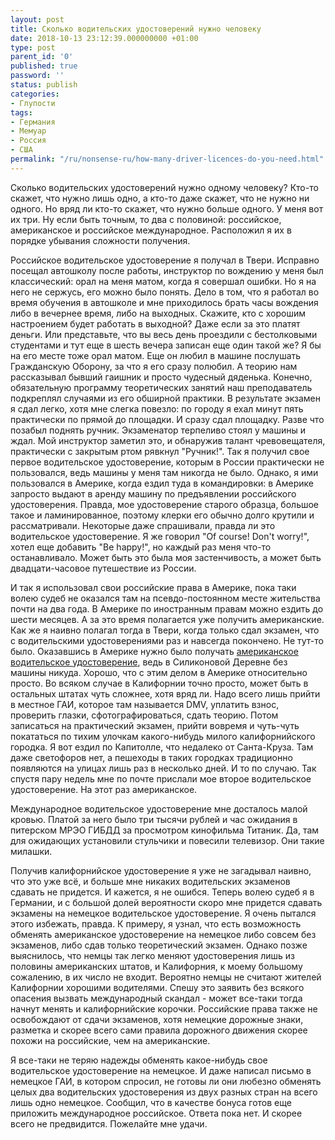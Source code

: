 ```yaml
---
layout: post
title: Сколько водительских удостоверений нужно человеку
date: 2018-10-13 23:12:39.000000000 +01:00
type: post
parent_id: '0'
published: true
password: ''
status: publish
categories:
- Глупости
tags:
- Германия
- Мемуар
- Россия
- США
permalink: "/ru/nonsense-ru/how-many-driver-licences-do-you-need.html"
---
```

Сколько водительских удостоверений нужно одному человеку? Кто-то скажет, что нужно лишь одно, а кто-то даже скажет, что не нужно ни одного. Но вряд ли кто-то скажет, что нужно больше одного. У меня вот их три. Ну если быть точным, то два с половиной: российское, американское и российское международное. Расположил я их в порядке убывания сложности получения.

Российское водительское удостоверение я получал в Твери. Исправно посещал автошколу после работы, инструктор по вождению у меня был классический: орал на меня матом, когда я совершал ошибки. Но я на него не сержусь, его можно было понять. Дело в том, что я работал во время обучения в автошколе и мне приходилось брать часы вождения либо в вечернее время, либо на выходных. Скажите, кто с хорошим настроением будет работать в выходной? Даже если за это платят деньги. Или представьте, что вы весь день проездили с бестолковыми студентами и тут еще в шесть вечера записан еще один такой же? Я бы на его месте тоже орал матом. Еще он любил в машине послушать Гражданскую Оборону, за что я его сразу полюбил. А теорию нам рассказывал бывший гаишник и просто чудесный дяденька. Конечно, обязательную программу теоретических занятий наш преподаватель подкреплял случаями из его обширной практики. В результате экзамен я сдал легко, хотя мне слегка повезло: по городу я ехал минут пять практически по прямой до площадки. И сразу сдал площадку. Разве что позабыл поднять ручник. Экзаменатор терпеливо стоял у машины и ждал. Мой инструктор заметил это, и обнаружив талант чревовещателя, практически с закрытым ртом рявкнул "Ручник!". Так я получил свое первое водительское удостоверение, которым в России практически не пользовался, ведь машины у меня там никогда не было. Однако, я ими пользовался в Америке, когда ездил туда в командировки: в Америке запросто выдают в аренду машину по предъявлении российского удостоверения. Правда, мое удостоверение старого образца, большое такое и ламинированное, поэтому клерки его обычно долго крутили и рассматривали. Некоторые даже спрашивали, правда ли это водительское удостоверение. Я же говорил "Of course! Don't worry!", хотел еще добавить "Be happy!", но каждый раз меня что-то останавливало. Может быть это была моя застенчивость, а может быть двадцати-часовое путешествие из России.

И так я использовал свои российские права в Америке, пока таки волею судеб не оказался там на псевдо-постоянном месте жительства почти на два года. В Америке по иностранным правам можно ездить до шести месяцев. А за это время полагается уже получить американские. Как же я наивно полагал тогда в Твери, когда только сдал экзамен, что с водительскими удостоверениями раз и навсегда покончено. Не тут-то было. Оказавшись в Америке нужно было получать [американское водительское удостоверение](/ru/american-life/usa-driver-license.html), ведь в Силиконовой Деревне без машины никуда. Хорошо, что с&nbsp;этим делом в Америке относительно просто. Во всяком случае в Калифорнии точно просто, может быть в остальных штатах чуть сложнее, хотя вряд ли. Надо всего лишь прийти в местное ГАИ, которое там называется DMV, уплатить взнос, проверить глазки, сфотографироваться, сдать теорию. Потом записаться на практический экзамен, прийти вовремя и чуть-чуть покататься по тихим улочкам какого-нибудь милого калифорнийского городка. Я вот ездил по Капитолле, что недалеко от Санта-Круза. Там даже светофоров нет, а пешеходы в таких городках традиционно появляются на улицах лишь раз в несколько дней. И то по случаю. Так спустя пару недель мне по почте прислали мое второе водительское удостоверение. На этот раз американское.

Международное водительское удостоверение мне досталось малой кровью. Платой за него было три тысячи рублей и час ожидания в питерском МРЭО ГИБДД за просмотром кинофильма Титаник. Да, там для ожидающих установили стульчики и повесили телевизор. Они такие милашки.

Получив калифорнийское удостоверение я уже не загадывал наивно, что это уже всё, и больше мне никаких водительских экзаменов сдавать не придется. И кажется, я не ошибся. Теперь волею судеб я в Германии, и с большой долей вероятности скоро мне придется сдавать экзамены на немецкое водительское удостоверение. Я очень пытался этого избежать, правда. К примеру, я узнал, что есть возможность обменять американское удостоверение на немецкое либо совсем без экзаменов, либо сдав только теоретический экзамен. Однако позже выяснилось, что немцы так легко меняют удостоверения лишь из половины американских штатов, и Калифорния, к моему большому сожалению, в их число не входит. Вероятно немцы не считают жителей Калифорнии хорошими водителями. Спешу это заявить без всякого опасения вызвать международный скандал - может все-таки тогда начнут менять и калифорнийские корочки. Российские права также не освобождают от сдачи экзаменов, хотя немецкие дорожные знаки, разметка и скорее всего сами правила дорожного движения скорее похожи на российские, чем на американские.

Я все-таки не теряю надежды обменять какое-нибудь свое водительское удостоверение на немецкое. И даже написал письмо в немецкое ГАИ, в котором спросил, не готовы ли они любезно обменять целых два водительских удостоверения из двух разных стран на всего лишь одно немецкое. Сообщил, что в качестве бонуса готов еще приложить международное российское. Ответа пока нет. И скорее всего не предвидится. Пожелайте мне удачи.

